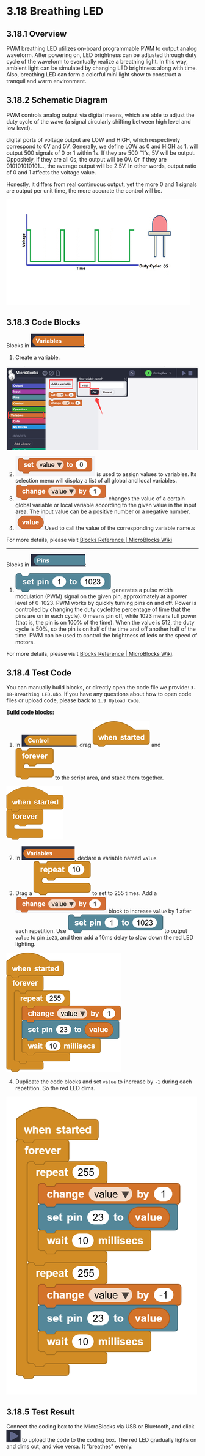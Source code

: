 # 3.18 Breathing LED

## 3.18.1 Overview

PWM breathing LED utilizes on-board programmable PWM to output analog waveform. After powering on, LED brightness can be adjusted through duty cycle of the waveform to eventually realize a breathing light. In this way, ambient light can be simulated by changing LED brightness along with time. Also, breathing LED can form a colorful mini light show to construct a tranquil and warm environment.

## 3.18.2 Schematic Diagram

PWM controls analog output via digital means, which are able to adjust the duty cycle of the wave (a signal circularly shifting between high level and low level).

digital ports of voltage output are LOW and HIGH, which respectively correspond to 0V and 5V. Generally, we define LOW as 0 and HIGH as 1. will output 500 signals of 0 or 1 within 1s. If they are 500 “1”s, 5V will be output. Oppositely, if they are all 0s, the output will be 0V. Or if they are 010101010101…, the average output will be 2.5V. In other words, output ratio of 0 and 1 affects the voltage value. 

Honestly, it differs from real continuous output, yet the more 0 and 1 signals are output per unit time, the more accurate the control will be.

![t143](./media/t143.png)

## 3.18.3 Code Blocks

Blocks in ![](./media/variables.png):

1. Create a variable.

  ![t144](./media/t144.png)

2. ![t151](./media/t151.png) is used to assign values to variables. Its selection menu will display a list of all global and local variables.
3. ![t145](./media/t145.png) changes the value of a certain global variable or local variable according to the given value in the input area. The input value can be a positive number or a negative number.
4. ![t194](./media/t194.png)Used to call the value of the corresponding variable name.s

For more details, please visit [Blocks Reference | MicroBlocks Wiki](https://wiki.microblocks.fun/en/reference_manual#variables)

--------

Blocks in ![](./media/pins.png):

1. ![t146](./media/t146.png) generates a pulse width modulation (PWM) signal on the given pin, approximately at a power level of 0-1023. PWM works by quickly turning pins on and off. Power is controlled by changing the duty cycle(the percentage of time that the pins are on in each cycle). 0 means pin off, while 1023 means full power (that is, the pin is on 100% of the time). When the value is 512, the duty cycle is 50%, so the pin is on half of the time and off another half of the time. PWM can be used to control the brightness of leds or the speed of motors. 

For more details, please visit [Blocks Reference | MicroBlocks Wiki](https://wiki.microblocks.fun/en/reference_manual#pins).

## 3.18.4 Test Code

You can manually build blocks, or directly open the code file we provide: `3-18-Breathing LED.ubp`. If you have any questions about how to open code files or upload code, please back to `1.9 Upload Code`.

**Build code blocks:**

1. In ![](./media/control.png), drag ![](./media/t1.png) and ![](./media/t2.png) to the script area, and stack them together.

![t34](./media/t34.png)

2. In ![](./media/variables.png), declare a variable named `value`.
3. Drag a ![t137](./media/t137.png) to set to 255 times. Add a ![t145](./media/t145.png) block to increase `value` by 1 after each repetition. Use ![t146](./media/t146.png) to output `value` to pin `io23`, and then add a 10ms delay to slow down the red LED lighting.

![t147](./media/t147.png)

4. Duplicate the code blocks and set `value` to increase by `-1` during each repetition. So the red LED dims.

![t148](./media/t148.png)

## 3.18.5 Test Result

Connect the coding box to the MicroBlocks via USB or Bluetooth, and click ![t59](./media/t59.png) to upload the code to the coding box. The red LED gradually lights on and dims out, and vice versa. It “breathes” evenly.